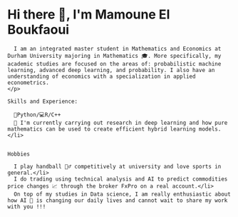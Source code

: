 <!DOCTYPE html>
<html>


</head>
<body>
  <div class="container">
    <h1>Hi there 👋, I'm Mamoune El Boukfaoui</h1>

    
      I am an integrated master student in Mathematics and Economics at Durham University majoring in Mathematics 🎓. More specifically, my academic studies are focused on the areas of: probabilistic machine learning, advanced deep learning, and probability. I also have an understanding of economics with a specialization in applied econometrics.
    </p>

    Skills and Experience: 
    
      🐍Python/💻R/C++
      🔭 I'm currently carrying out research in deep learning and how pure mathematics can be used to create efficient hybrid learning models.</li>
    

    Hobbies
    
      I play handball 🤾‍♂️ competitively at university and love sports in general.</li>
      I do trading using technical analysis and AI to predict commodities price changes 📈 through the broker FxPro on a real account.</li>
      On top of my studies in Data science, I am really enthusiastic about how AI 🤖 is changing our daily lives and cannot wait to share my work with you !!!
    
  </div>
</body>
</html>

</body>
</html>

